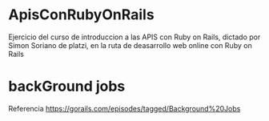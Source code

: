 # ApisConRubyOnRails
  Ejercicio del curso de introduccion a las APIS con Ruby on Rails, dictado por Simon Soriano de platzi,
  en la ruta de deasarrollo web online con Ruby on Rails

# backGround jobs

  Referencia
  https://gorails.com/episodes/tagged/Background%20Jobs
